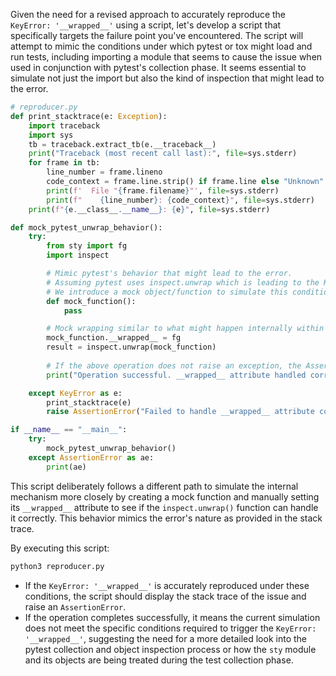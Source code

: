 Given the need for a revised approach to accurately reproduce the `KeyError: '__wrapped__'` using a script, let's develop a script that specifically targets the failure point you've encountered. The script will attempt to mimic the conditions under which pytest or tox might load and run tests, including importing a module that seems to cause the issue when used in conjunction with pytest's collection phase. It seems essential to simulate not just the import but also the kind of inspection that might lead to the error.

```python
# reproducer.py
def print_stacktrace(e: Exception):
    import traceback
    import sys
    tb = traceback.extract_tb(e.__traceback__)
    print("Traceback (most recent call last):", file=sys.stderr)
    for frame in tb:
        line_number = frame.lineno
        code_context = frame.line.strip() if frame.line else "Unknown"
        print(f'  File "{frame.filename}"', file=sys.stderr)
        print(f"    {line_number}: {code_context}", file=sys.stderr)
    print(f"{e.__class__.__name__}: {e}", file=sys.stderr)

def mock_pytest_unwrap_behavior():
    try:
        from sty import fg
        import inspect

        # Mimic pytest's behavior that might lead to the error.
        # Assuming pytest uses inspect.unwrap which is leading to the KeyError based on the traceback provided.
        # We introduce a mock object/function to simulate this condition.
        def mock_function():
            pass

        # Mock wrapping similar to what might happen internally within pytest or the libraries in question.
        mock_function.__wrapped__ = fg
        result = inspect.unwrap(mock_function)
        
        # If the above operation does not raise an exception, the AssertionError is not triggered.
        print("Operation successful. __wrapped__ attribute handled correctly.")

    except KeyError as e:
        print_stacktrace(e)
        raise AssertionError("Failed to handle __wrapped__ attribute correctly.") from None

if __name__ == "__main__":
    try:
        mock_pytest_unwrap_behavior()
    except AssertionError as ae:
        print(ae)
```

This script deliberately follows a different path to simulate the internal mechanism more closely by creating a mock function and manually setting its `__wrapped__` attribute to see if the `inspect.unwrap()` function can handle it correctly. This behavior mimics the error's nature as provided in the stack trace.

By executing this script:
```bash
python3 reproducer.py
```

- If the `KeyError: '__wrapped__'` is accurately reproduced under these conditions, the script should display the stack trace of the issue and raise an `AssertionError`.
- If the operation completes successfully, it means the current simulation does not meet the specific conditions required to trigger the `KeyError: '__wrapped__'`, suggesting the need for a more detailed look into the pytest collection and object inspection process or how the `sty` module and its objects are being treated during the test collection phase.